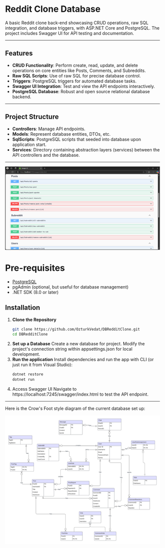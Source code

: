 # Reddit Clone Database

A basic Reddit clone back-end showcasing CRUD operations, raw SQL integration, and database triggers, with ASP.NET Core and PostgreSQL. The project includes Swagger UI for API testing and documentation.

---

## Features

- **CRUD Functionality**: Perform create, read, update, and delete operations on core entities like Posts, Comments, and Subreddits.
- **Raw SQL Scripts**: Use of raw SQL for precise database control.
- **Triggers**: PostgreSQL triggers for automated database tasks.
- **Swagger UI Integration**: Test and view the API endpoints interactively.
- **PostgreSQL Database**: Robust and open source relational database backend.

---

## Project Structure

- **Controllers**: Manage API endpoints.
- **Models**: Represent database entities, DTOs, etc.
- **SqlScripts**: PostgreSQL scripts that seeded into database upon application start.
- **Services**: Directory containing abstraction layers (services) between the API controllers and the database.

---

![SwaggerUI](./assets/swagger.png)

# Pre-requisites
- [PostgreSQL](https://www.postgresql.org/download/)
- pgAdmin (optional, but useful for database management)
- .NET SDK (8.0 or later)

## Installation

1. **Clone the Repository**
   ```bash
   git clone https://github.com/OzturkVedat/DBRedditClone.git
   cd DBRedditClone
   ```
2. **Set up a Database**
    Create a new database for project. Modify the project's connection string within appsettings.json for local development.
3. **Run the application**
   Install dependencies and run the app with CLI (or just run it from Visual Studio):
   ```bash
   dotnet restore
   dotnet run
   ```
4. Access Swagger UI 
   Navigate to https://localhost:7245/swagger/index.html to test the API endpoint.
   
---
Here is the Crow's Foot style diagram of the current database set up:

![CrowsFoot](./assets/crows-foot.png)   
   
